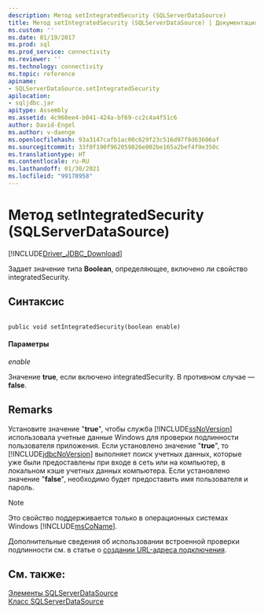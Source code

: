 ```yaml
---
description: Метод setIntegratedSecurity (SQLServerDataSource)
title: Метод setIntegratedSecurity (SQLServerDataSource) | Документация Майкрософт
ms.custom: ''
ms.date: 01/19/2017
ms.prod: sql
ms.prod_service: connectivity
ms.reviewer: ''
ms.technology: connectivity
ms.topic: reference
apiname:
- SQLServerDataSource.setIntegratedSecurity
apilocation:
- sqljdbc.jar
apitype: Assembly
ms.assetid: 4c968ee4-b041-424a-bf69-cc2c4a4f51c6
author: David-Engel
ms.author: v-daenge
ms.openlocfilehash: 93a3147cafb1ac00c629f23c516d97f8d63606af
ms.sourcegitcommit: 33f0f190f962059826e002be165a2bef4f9e350c
ms.translationtype: HT
ms.contentlocale: ru-RU
ms.lasthandoff: 01/30/2021
ms.locfileid: "99178958"
---
```

# <a name="setintegratedsecurity-method-sqlserverdatasource"></a>Метод setIntegratedSecurity (SQLServerDataSource)
[!INCLUDE[Driver_JDBC_Download](../../../includes/driver_jdbc_download.md)]

  Задает значение типа **Boolean**, определяющее, включено ли свойство integratedSecurity.  
  
## <a name="syntax"></a>Синтаксис  
  
```  
  
public void setIntegratedSecurity(boolean enable)  
```  
  
#### <a name="parameters"></a>Параметры  
 *enable*  
  
 Значение **true**, если включено integratedSecurity. В противном случае — **false**.  
  
## <a name="remarks"></a>Remarks  
 Установите значение "**true**", чтобы служба [!INCLUDE[ssNoVersion](../../../includes/ssnoversion-md.md)] использовала учетные данные Windows для проверки подлинности пользователя приложения. Если установлено значение "**true**", то [!INCLUDE[jdbcNoVersion](../../../includes/jdbcnoversion_md.md)] выполняет поиск учетных данных, которые уже были предоставлены при входе в сеть или на компьютер, в локальном кэше учетных данных компьютера. Если установлено значение "**false**", необходимо будет предоставить имя пользователя и пароль.  
  
> [!NOTE]  
>  Это свойство поддерживается только в операционных системах Windows [!INCLUDE[msCoName](../../../includes/msconame_md.md)].  
  
 Дополнительные сведения об использовании встроенной проверки подлинности см. в статье о [создании URL-адреса подключения](../../../connect/jdbc/building-the-connection-url.md).  
  
## <a name="see-also"></a>См. также:  
 [Элементы SQLServerDataSource](../../../connect/jdbc/reference/sqlserverdatasource-members.md)   
 [Класс SQLServerDataSource](../../../connect/jdbc/reference/sqlserverdatasource-class.md)  
  
  
